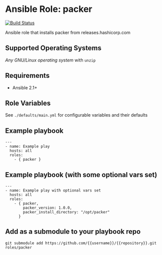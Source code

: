 # Ansible Role: packer

[![Build Status](https://travis-ci.org/bramford/ansible-role-packer.svg?branch=master)](https://travis-ci.org/bramford/ansible-role-packer)

Ansible role that installs packer from releases.hashicorp.com

## Supported Operating Systems

*Any GNU/Linux operating system* with `unzip`

## Requirements

- Ansible 2.1+

## Role Variables

See `./defaults/main.yml` for configurable variables and their defaults

## Example playbook

    ---
    - name: Example play
      hosts: all
      roles:
        - { packer }

## Example playbook (with some optional vars set)

    ---
    - name: Example play with optional vars set
      hosts: all
      roles:
        - { packer,
            packer_version: 1.0.0,
            packer_install_directory: "/opt/packer"
          }

## Add as a submodule to your playbook repo

    git submodule add https://github.com/{{username}}/{{repository}}.git roles/packer

